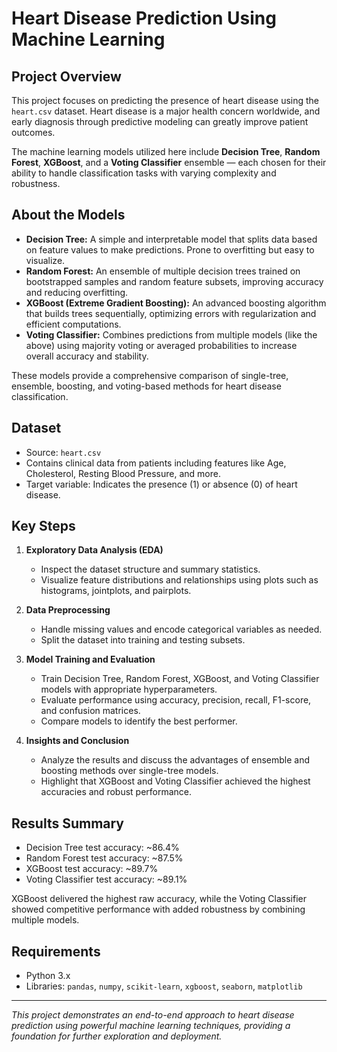 # Heart Disease Prediction Using Machine Learning

## Project Overview

This project focuses on predicting the presence of heart disease using the `heart.csv` dataset. Heart disease is a major health concern worldwide, and early diagnosis through predictive modeling can greatly improve patient outcomes.

The machine learning models utilized here include **Decision Tree**, **Random Forest**, **XGBoost**, and a **Voting Classifier** ensemble — each chosen for their ability to handle classification tasks with varying complexity and robustness.

## About the Models

- **Decision Tree:** A simple and interpretable model that splits data based on feature values to make predictions. Prone to overfitting but easy to visualize.
- **Random Forest:** An ensemble of multiple decision trees trained on bootstrapped samples and random feature subsets, improving accuracy and reducing overfitting.
- **XGBoost (Extreme Gradient Boosting):** An advanced boosting algorithm that builds trees sequentially, optimizing errors with regularization and efficient computations.
- **Voting Classifier:** Combines predictions from multiple models (like the above) using majority voting or averaged probabilities to increase overall accuracy and stability.

These models provide a comprehensive comparison of single-tree, ensemble, boosting, and voting-based methods for heart disease classification.

## Dataset

- Source: `heart.csv`  
- Contains clinical data from patients including features like Age, Cholesterol, Resting Blood Pressure, and more.  
- Target variable: Indicates the presence (1) or absence (0) of heart disease.

## Key Steps

1. **Exploratory Data Analysis (EDA)**  
   - Inspect the dataset structure and summary statistics.  
   - Visualize feature distributions and relationships using plots such as histograms, jointplots, and pairplots.

2. **Data Preprocessing**  
   - Handle missing values and encode categorical variables as needed.  
   - Split the dataset into training and testing subsets.

3. **Model Training and Evaluation**  
   - Train Decision Tree, Random Forest, XGBoost, and Voting Classifier models with appropriate hyperparameters.  
   - Evaluate performance using accuracy, precision, recall, F1-score, and confusion matrices.  
   - Compare models to identify the best performer.

4. **Insights and Conclusion**  
   - Analyze the results and discuss the advantages of ensemble and boosting methods over single-tree models.  
   - Highlight that XGBoost and Voting Classifier achieved the highest accuracies and robust performance.

## Results Summary

- Decision Tree test accuracy: ~86.4%  
- Random Forest test accuracy: ~87.5%  
- XGBoost test accuracy: ~89.7%  
- Voting Classifier test accuracy: ~89.1%

XGBoost delivered the highest raw accuracy, while the Voting Classifier showed competitive performance with added robustness by combining multiple models.

## Requirements

- Python 3.x  
- Libraries: `pandas`, `numpy`, `scikit-learn`, `xgboost`, `seaborn`, `matplotlib`

---

*This project demonstrates an end-to-end approach to heart disease prediction using powerful machine learning techniques, providing a foundation for further exploration and deployment.*


